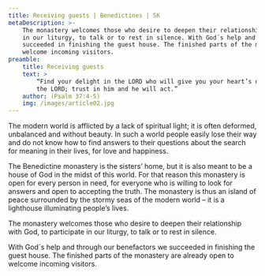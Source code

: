 ```yaml
---
title: Receiving guests | Benedictines | SK
metaDescription: >-
    The monastery welcomes those who desire to deepen their relationship with God, to participate
    in our liturgy, to talk or to rest in silence. With God´s help and through our benefactors we
    succeeded in finishing the guest house. The finished parts of the monastery are already open to
    welcome incoming visitors.
preamble:
    title: Receiving guests
    text: >
        “Find your delight in the LORD who will give you your heart’s desire. Commit your way to
        the LORD; trust in him and he will act.”
    author: (Psalm 37:4-5)
    img: /images/article02.jpg
---
```


The modern world is afflicted by a lack of spiritual light; it is often deformed, unbalanced and
without beauty. In such a world people easily lose their way and do not know how to find
answers to their questions about the search for meaning in their lives, for love and happiness.

The Benedictine monastery is the sisters’ home, but it is also meant to be a house of God in the
midst of this world. For that reason this monastery is open for every person in need, for
everyone who is willing to look for answers and open to accepting the truth. The monastery is
thus an island of peace surrounded by the stormy seas of the modern world – it is a lighthouse
illuminating people’s lives.

The monastery welcomes those who desire to deepen their relationship with God, to participate
in our liturgy, to talk or to rest in silence.

With God´s help and through our benefactors we succeeded in finishing the guest house. The
finished parts of the monastery are already open to welcome incoming visitors.
